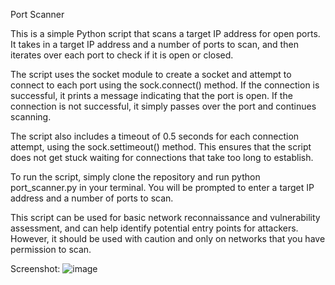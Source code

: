 Port Scanner

This is a simple Python script that scans a target IP address for open ports. It takes in a target IP address and a number of ports to scan, and then iterates over each port to check if it is open or closed.

The script uses the socket module to create a socket and attempt to connect to each port using the sock.connect() method. If the connection is successful, it prints a message indicating that the port is open. If the connection is not successful, it simply passes over the port and continues scanning.

The script also includes a timeout of 0.5 seconds for each connection attempt, using the sock.settimeout() method. This ensures that the script does not get stuck waiting for connections that take too long to establish.

To run the script, simply clone the repository and run python port_scanner.py in your terminal. You will be prompted to enter a target IP address and a number of ports to scan.

This script can be used for basic network reconnaissance and vulnerability assessment, and can help identify potential entry points for attackers. However, it should be used with caution and only on networks that you have permission to scan.

Screenshot:
![image](https://user-images.githubusercontent.com/108234550/228676639-95a69d49-cfdd-4ce2-b991-60bb6dfefe87.png)
